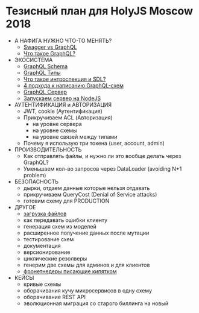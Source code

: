 # Тезисный план для HolyJS Moscow 2018

- А НАФИГА НУЖНО ЧТО-ТО МЕНЯТЬ?
  - [Swagger vs GraphQL](../particles/swagger/README.md)
  - [Что такое GraphQL?](../particles/graphql/README.md)
- ЭКОСИСТЕМА
  - [GraphQL Schema](../particles/graphql/schema/README.md)
  - [GraphQL Типы](../particles/graphql/types/README.md)
  - [Что такое интроспекция и SDL?](../particles/graphql/schema/README.md)
  - [4 подхода к написанию GraphQL-схем](../particles/graphql/schema-build-ways/README.md)
  - [GraphQL Сервер](../particles/graphql/server/README.md)
  - [Запускаем сервер на NodeJS](../particles/graphql/server/README.md)
- АУТЕНТИФИКАЦИЯ и АВТОРИЗАЦИЯ
  - JWT, cookie (Аутентификация)
  - Прикручиваем ACL (Авторизация)
    - на уровне сервера
    - на уровне схемы
    - на уровне связей между типами
  - Почему я использую три токена (user, account, admin)
- ПРОИЗВОДИТЕЛЬНОСТЬ
  - Как отправлять файлы, и нужно ли это вообще делать через GraphQL?
  - Уменьшаем кол-во запросов через DataLoader (avoiding N+1 problem)
- БЕЗОПАСНОСТЬ
  - дырки, отдаем данные которые нельзя отдавать
  - прикручиваем QueryCost (Denial of Service attacks)
  - готовим схему для PRODUCTION
- ДРУГОЕ
  - [загрузка файлов](../particles/graphql/fileUploads/README.md)
  - как передавать ошибки клиенту
  - генерация схем из моделей
  - расширенное получение данных после мутации
  - тестирование схем
  - документация
  - версионирование
  - циклические резолверы
  - генерим две схемы для админов и для клиентов
  - [фронетнедеры писающие кипятком](../particles/redux/README.md)
- КЕЙСЫ
  - кривые схемы
  - оборачивания кучу микросервисов в одну схему
  - оборачивание REST API
  - эволюционная миграция со старого биллинга на новый
